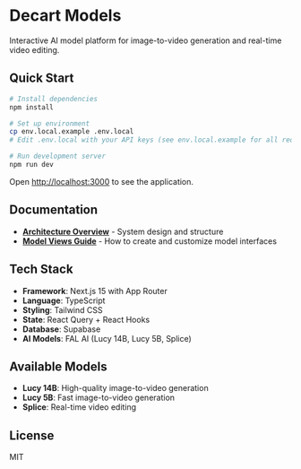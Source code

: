 # Decart Models

Interactive AI model platform for image-to-video generation and real-time video editing.

## Quick Start

```bash
# Install dependencies
npm install

# Set up environment
cp env.local.example .env.local
# Edit .env.local with your API keys (see env.local.example for all required variables)

# Run development server
npm run dev
```

Open [http://localhost:3000](http://localhost:3000) to see the application.

## Documentation

- **[Architecture Overview](docs/ARCHITECTURE.md)** - System design and structure
- **[Model Views Guide](docs/MODEL_VIEWS.md)** - How to create and customize model interfaces

## Tech Stack

- **Framework**: Next.js 15 with App Router
- **Language**: TypeScript
- **Styling**: Tailwind CSS
- **State**: React Query + React Hooks
- **Database**: Supabase
- **AI Models**: FAL AI (Lucy 14B, Lucy 5B, Splice)

## Available Models

- **Lucy 14B**: High-quality image-to-video generation
- **Lucy 5B**: Fast image-to-video generation  
- **Splice**: Real-time video editing

## License

MIT